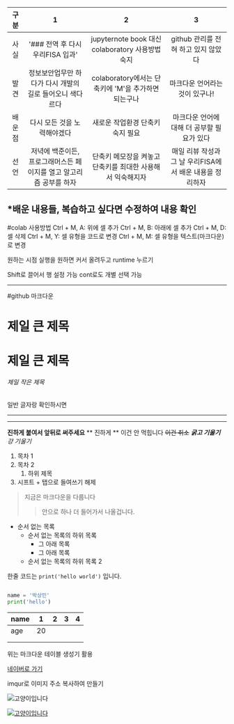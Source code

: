 | 구분   | 1             | 2 | 3 |
|:---------:|:----------------:|:---:|:---:|
| 사실    | '### 전역 후 다시 우리FISA 입과' | jupyternote book 대신 colaboratory 사용방법 숙지 | github 관리를 전혀 하고 있지 않았다 |
| 발견    | 정보보안업무만 하다가 다시 개발의 길로 들어오니 색다르다 | colaboratory에서는 단축키에 'M'을 추가하면 되는구나 | 마크다운 언어라는 것이 있구나! |
| 배운점  | 다시 모든 것을 노력해야겠다 | 새로운 작업환경 단축키 숙지 필요 | 마크다운 언어에 대해 더 공부할 필요가 있다 |
| 선언    | 저녁에 백준이든, 프로그래머스든 페이지를 열고 알고리즘 공부를 하자 | 단축키 메모장을 켜놓고 단축키를 최대한 사용해서 익숙해지자 | 매일 리뷰 작성과 그 날 우리FISA에서 배운 내용을 정리하자 |


*배운 내용들, 복습하고 싶다면 수정하여 내용 확인 
---
#colab 사용방법
Ctrl + M, A: 위에 셀 추가
Ctrl + M, B: 아래에 셀 추가
Ctrl + M, D: 셀 삭제
Ctrl + M, Y: 셀 유형을 코드로 변경
Ctrl + M, M: 셀 유형을 텍스트(마크다운)로 변경

원하는 시점 실행을 원하면 커서 올려두고 runtime 누르기

Shift로 끌어서 행 설정 가능
cont로도 개별 선택 가능

----------------------------------------------------------------
#github 마크다운
# 제일 큰 제목 
<h1>제일 큰 제목</h1>

###### 제일 작은 제목
일반 글자랑 확인하시면 

--- 
***

__진하게__
**붙여서 앞뒤로 써주세요**
** 진하게 ** 이건 안 먹힙니다
~~이건 취소~~
***굵고 기울기***
*걍 기울기*

1. 목차 1
2. 목차 2
     1. 하위 제목
3. 시프트 + 탭으로 들여쓰기 해제

> 지금은 마크다운을 다룹니다
>> 안으로 하나 더 들어가서 나올겁니다.
>

- 순서 없는 목록
  - 순서 없는 목록의 하위 목록
    - 그 아래 목록
    - 그 아래 목록
  - 순서 없는 목록의 하위 목록 2
 
한줄 코드는 `print('hello world')` 입니다.

```python

name = '박상민'
print('hello')
```

| name  | 1  | 2 | 3 | 4 |
|-------|----|---|---|---|
| age   | 20 |   |   |   |
|       |    |   |   |   |
|       |    |   |   |   |

위는 마크다운 테이블 생성기 활용

[네이버로 가기](https://www.naver.com/)

imqur로 이미지 주소 복사하여 만들기

![고양이입니다](https://i.imgur.com/knCvaRQ.png)

[![고양이입니다](https://i.imgur.com/knCvaRQ.png)](https://www.naver.com/)
